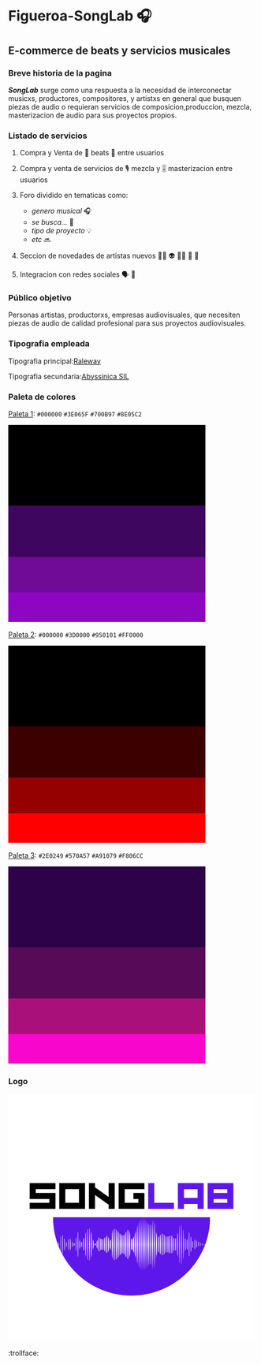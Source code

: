 # Figueroa-SongLab :headphones:
## E-commerce de beats y servicios musicales

### Breve historia de la pagina

***SongLab*** surge como una respuesta a la necesidad de interconectar musicxs, productores, compositores, y artistxs en general que busquen piezas de audio o requieran servicios de composicion,produccion, mezcla, masterizacion de audio para sus proyectos propios.

### Listado de servicios

1. Compra y Venta de :musical_note: beats :musical_note: entre usuarios

2. Compra y venta de servicios de :studio_microphone: mezcla y :level_slider: masterizacion entre usuarios

3. Foro dividido en tematicas como: 
     - *genero musical* :headphones:
     - *se busca...* :loudspeaker:
     - *tipo de proyecto* :bulb:
     - *etc* :soon:

4. Seccion de novedades de artistas nuevos :woman_singer: :alien: :man_singer: :space_invader: :robot: 

5. Integracion con redes sociales :speaking_head: :busts_in_silhouette:


### Público objetivo

Personas artistas, productorxs, empresas audiovisuales, que necesiten piezas de audio de calidad profesional para sus proyectos audiovisuales.

### Tipografia empleada

Tipografia principal:[Raleway](https://fonts.google.com/specimen/Raleway?preview.text=profesional&preview.size=34&preview.text_type=custom&subset=latin-ext#styles)


Tipografia secundaria:[Abyssinica SIL](https://fonts.google.com/specimen/Abyssinica+SIL?subset=latin-ext&preview.text=profesional&preview.text_type=custom)

### Paleta de colores

[Paleta 1](https://colorhunt.co/palette/0000003e065f700b978e05c2): `#000000` `#3E065F` `#700B97` `#8E05C2`  

![Paleta 1](/paleta1.png)

[Paleta 2](https://colorhunt.co/palette/0000003d0000950101ff0000):
`#000000` `#3D0000` `#950101` `#FF0000`

![Paleta 2](/paleta2.png)

[Paleta 3](https://colorhunt.co/palette/2e0249570a57a91079f806cc):
`#2E0249` `#570A57` `#A91079` `#F806CC`

![Paleta3](/paleta3.png)

### Logo

![logo](/logoSongLab.png)






























































































































































































:trollface:





 
